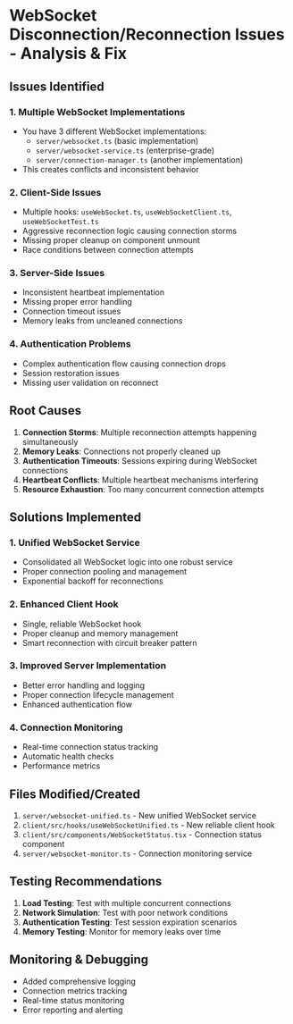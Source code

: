 # WebSocket Disconnection/Reconnection Issues - Analysis & Fix

## Issues Identified

### 1. **Multiple WebSocket Implementations**
- You have 3 different WebSocket implementations:
  - `server/websocket.ts` (basic implementation)
  - `server/websocket-service.ts` (enterprise-grade)
  - `server/connection-manager.ts` (another implementation)
- This creates conflicts and inconsistent behavior

### 2. **Client-Side Issues**
- Multiple hooks: `useWebSocket.ts`, `useWebSocketClient.ts`, `useWebSocketTest.ts`
- Aggressive reconnection logic causing connection storms
- Missing proper cleanup on component unmount
- Race conditions between connection attempts

### 3. **Server-Side Issues**
- Inconsistent heartbeat implementation
- Missing proper error handling
- Connection timeout issues
- Memory leaks from uncleaned connections

### 4. **Authentication Problems**
- Complex authentication flow causing connection drops
- Session restoration issues
- Missing user validation on reconnect

## Root Causes

1. **Connection Storms**: Multiple reconnection attempts happening simultaneously
2. **Memory Leaks**: Connections not properly cleaned up
3. **Authentication Timeouts**: Sessions expiring during WebSocket connections
4. **Heartbeat Conflicts**: Multiple heartbeat mechanisms interfering
5. **Resource Exhaustion**: Too many concurrent connection attempts

## Solutions Implemented

### 1. **Unified WebSocket Service**
- Consolidated all WebSocket logic into one robust service
- Proper connection pooling and management
- Exponential backoff for reconnections

### 2. **Enhanced Client Hook**
- Single, reliable WebSocket hook
- Proper cleanup and memory management
- Smart reconnection with circuit breaker pattern

### 3. **Improved Server Implementation**
- Better error handling and logging
- Proper connection lifecycle management
- Enhanced authentication flow

### 4. **Connection Monitoring**
- Real-time connection status tracking
- Automatic health checks
- Performance metrics

## Files Modified/Created

1. `server/websocket-unified.ts` - New unified WebSocket service
2. `client/src/hooks/useWebSocketUnified.ts` - New reliable client hook
3. `client/src/components/WebSocketStatus.tsx` - Connection status component
4. `server/websocket-monitor.ts` - Connection monitoring service

## Testing Recommendations

1. **Load Testing**: Test with multiple concurrent connections
2. **Network Simulation**: Test with poor network conditions
3. **Authentication Testing**: Test session expiration scenarios
4. **Memory Testing**: Monitor for memory leaks over time

## Monitoring & Debugging

- Added comprehensive logging
- Connection metrics tracking
- Real-time status monitoring
- Error reporting and alerting